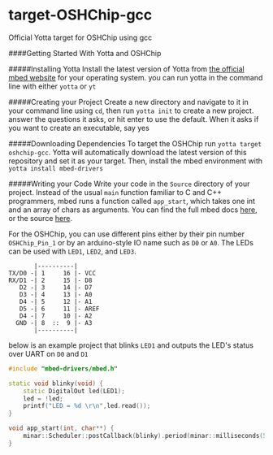 # target-OSHChip-gcc
Official Yotta target for OSHChip using gcc

####Getting Started With Yotta and OSHChip

#####Installing Yotta
Install the latest version of Yotta from [the official mbed website](https://docs.mbed.com/docs/getting-started-mbed-os/en/latest/installation/#installers) for your operating system. you can run yotta in the command line with either `yotta` or `yt`

#####Creating your Project
Create a new directory and navigate to it in your command line using `cd`, then run `yotta init` to create a new project. answer the questions it asks, or hit enter to use the default. When it asks if you want to create an executable, say yes

#####Downloading Dependencies
To target the OSHChip run `yotta target oshchip-gcc`. Yotta will automatically download the latest version of this repository and set it as your target. Then, install the mbed environment with `yotta install mbed-drivers`

#####Writing your Code
Write your code in the `Source` directory of your project. Instead of the usual `main` function familiar to C and C++ programmers, mbed runs a function called `app_start`, which takes one int and an array of chars as arguments. You can find the full mbed docs [here](https://docs.mbed.com/), or the source [here](https://github.com/ARMmbed/mbed-os).

For the OSHChip, you can use different pins either by their pin number `OSHChip_Pin_1` or by an arduino-style IO name such as `D0` or `A0`. The LEDs can be used with `LED1`, `LED2`, and `LED3`.

```
       |----------|
TX/D0 -| 1     16 |- VCC
RX/D1 -| 2     15 |- D8
   D2 -| 3     14 |- D7
   D3 -| 4     13 |- A0
   D4 -| 5     12 |- A1
   D5 -| 6     11 |- AREF
   D4 -| 7     10 |- A2
  GND -| 8  ::  9 |- A3
       |----------|
```

below is an example project that blinks `LED1` and outputs the LED's status over UART on `D0` and `D1`
```C++
#include "mbed-drivers/mbed.h"

static void blinky(void) {
    static DigitalOut led(LED1);
    led = !led;
    printf("LED = %d \r\n",led.read());
}

void app_start(int, char**) {
    minar::Scheduler::postCallback(blinky).period(minar::milliseconds(500));
}
```
